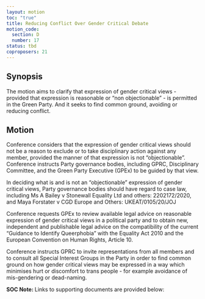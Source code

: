 ```yaml
---
layout: motion
toc: "true"
title: Reducing Conflict Over Gender Critical Debate
motion_code:
  section: D
  number: 17
status: tbd
coproposers: 21
---
```

## Synopsis

The motion aims to clarify that expression of gender critical views - provided that expression is reasonable or “non objectionable” - is permitted in the Green Party. And it seeks to find common ground, avoiding or reducing conflict.

## Motion

Conference considers that the expression of gender critical views should not be a reason to exclude or to take disciplinary action against any member, provided the manner of that expression is not “objectionable”. Conference instructs Party governance bodies, including GPRC, Disciplinary Committee, and the Green Party Executive (GPEx) to be guided by that view.

In deciding what is and is not an “objectionable” expression of gender critical views, Party governance bodies should have regard to case law, including Ms A Bailey v Stonewall Equality Ltd and others: 2202172/2020, and Maya Forstater v CGD Europe and Others: UKEAT/0105/20/JOJ

Conference requests GPEx to review available legal advice on reasonable expression of gender critical views in a political party and to obtain new, independent and publishable legal advice on the compatibility of the current “Guidance to Identify Queerphobia” with the Equality Act 2010 and the European Convention on Human Rights, Article 10.

Conference instructs GPRC to invite representations from all members and to consult all Special Interest Groups in the Party in order to find common ground on how gender critical views may be expressed in a way which minimises hurt or discomfort to trans people - for example avoidance of mis-gendering or dead-naming.

<p class="alert d-inline-block alert-primary"><strong>SOC Note: </strong> Links to supporting documents are provided below:  <https://spaces.greenparty.org.uk/file/file/download?download=0&guid=c71c19eb-95c6-48e7-bad7-7b8e81bea30c&hash_sha1=c50dc9cd>  <https://spaces.greenparty.org.uk/file/file/download?download=0&guid=614ce5f9-b48e-413a-9741-f0c2a4320e8b&hash_sha1=f6a3866b></p>